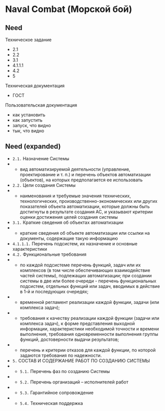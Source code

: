 # Naval Combat (Морской бой)

## Need

Техническое задание
- 2.1
- 2.2
- 3.1
- 4.1.1.1
- 4.2
- 5

Техническая документация
- ГОСТ

Пользовательская документация
- как установить
- как запустить 
- запуск, что видно
- тык, что видно

## Need (expanded)

- `2.1.` Назначение Системы
- - вид автоматизируемой деятельности (управление, проектирование и т. п.) и перечень объектов автоматизации (объектов), на которых предполагается ее использовать 
- `2.2.` Цели создания Системы
- - наименования и требуемые значения технических, технологических, производственно-экономических или других показателей объекта автоматизации, которые должны быть достигнуты в результате создания АС, и указывают критерии оценки достижения целей создания системы  
- `3.1.` Краткие сведения об объектах автоматизации
- - краткие сведения об объекте автоматизации или ссылки на документы, содержащие такую информацию 
- `4.1.1.1.` Перечень подсистем, их назначение и основные характеристики
- `4.2.` Функциональные требования
- - по каждой подсистеме перечень функций, задач или их комплексов (в том числе обеспечивающих взаимодействие частей системы), подлежащих автоматизации;
при создании системы в две или более очереди - перечень функциональных подсистем, отдельных функций или задач, вводимых в действие в 1-й и последующих очередях;
- - временной регламент реализации каждой функции, задачи (или комплекса задач);
- - требования к качеству реализации каждой функции (задачи или комплекса задач), к форме представления выходной информации, характеристики необходимой точности и времени выполнения, требования одновременности выполнения группы функций, достоверности выдачи результатов;
- - перечень и критерии отказов для каждой функции, по которой задаются требования по надежности. 
- `5.` СОСТАВ И СОДЕРЖАНИЕ РАБОТ ПО СОЗДАНИЮ СИСТЕМЫ
- - `5.1.` Перечень фаз по созданию Системы
- - `5.2.` Перечень организаций – исполнителей работ
- - `5.3.` Гарантийное сопровождение 
- - `5.4.` Техническая поддержка 


